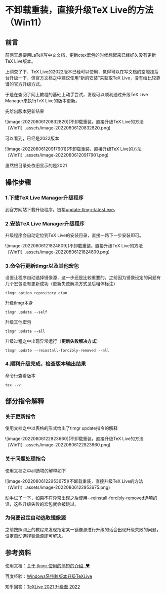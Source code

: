 # 不卸载重装，直接升级TeX Live的方法（Win11）

## 前言

前两天想要用LaTeX写中文文档，更新ctex宏包的时候想起来已经好久没有更新TeX Live版本。

上网查了下，TeX Live的2022版本已经可以使用，觉得可以在写文档的空隙挂后台升级一下，但官方文档之中建议使用“新的安装”来获取TeX Live，没有给比较靠谱的官方升级方式。

于是在查阅了网上教程的基础上动手尝试，发现可以顺利通过升级TeX Live Manager来执行TeX Live的版本更新。

先给出版本更新结果

![image-20220806120832820](不卸载重装，直接升级TeX Live的方法（Win11）.assets/image-20220806120832820.png)

可以看到，已经是2022版本

![image-20220806120917901](不卸载重装，直接升级TeX Live的方法（Win11）.assets/image-20220806120917901.png)

虽然根目录处依旧显示的是2021

## 操作步骤

### 1.下载TeX Live Manager升级程序

到官方网站下载升级程序，链接[update-tlmgr-latest.exe](https://mirror.ctan.org/systems/texlive/tlnet/update-tlmgr-latest.exe)。

### 2.安装TeX Live Manager升级程序

升级程序会自动定位到TeX Live的安装目录，直接一路下一步安装即可。

![image-20220806121824809](不卸载重装，直接升级TeX Live的方法（Win11）.assets/image-20220806121824809.png)

### 3.命令行更新tlmgr以及其他宏包

设置让程序自动选择镜像源，这一步还是比较重要的，之前因为镜像设定的问题有几个宏包没有更新成功（更新失败解决方式见后粗体标注）

```
tlmgr option repository ctan
```

升级tlmgr本身

```
tlmgr update --self
```

升级其他宏包

```
tlmgr update --all
```

升级过程之中出现异常运行（**更新失败解决方式**）

```
tlmgr update --reinstall-forcibly-removed --all
```

### 4.顺利升级完成，检查版本输出结果

命令行查看版本

```
tex --v
```

## 部分指令解释

### 关于更新指令

使用文档之中以表格的形式给出了tlmgr update指令的解释

![image-20220806122823660](不卸载重装，直接升级TeX Live的方法（Win11）.assets/image-20220806122823660.png)

### 关于问题处理指令

使用文档之中all选项的解释如下

![image-20220806122953675](不卸载重装，直接升级TeX Live的方法（Win11）.assets/image-20220806122953675.png)

动手试了一下，如果不在异常出现之后使用--reinstall-forcibly-removed选项的话，这些升级失败的宏包就会被跳过。

### 为何要设定自动选取镜像源

之前按照网上的教程来发现指定某一镜像源进行升级的话会出现升级失败的问题，设定自动选择镜像源即可解决。

## 参考资料

使用文档：[关于 tlmgr 使用的简短的介绍. ❤️](https://github.com/syvshc/tlmgr-intro-zh-cn)

百度经验：[Windows系统跨版本升级TeXLive](https://jingyan.baidu.com/article/c33e3f48fed428ab14cbb568.html)

知乎回答：[TeXLive 2021 升级至 2022](https://zhuanlan.zhihu.com/p/531996454)